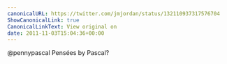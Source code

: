 ```yaml
---
canonicalURL: https://twitter.com/jmjordan/status/132110937317576704
ShowCanonicalLink: true
CanonicalLinkText: View original on
date: 2011-11-03T15:04:36+00:00
---
```

@pennypascal Pensées by Pascal?